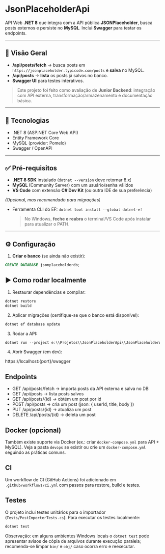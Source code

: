 # JsonPlaceholderApi

API Web **.NET 8** que integra com a API pública **JSONPlaceholder**, busca posts externos e persiste no **MySQL**. Inclui **Swagger** para testar os endpoints.

---

## 🔎 Visão Geral

- **/api/posts/fetch** → busca posts em `https://jsonplaceholder.typicode.com/posts` e **salva** no MySQL.
- **/api/posts** → **lista** os posts já salvos no banco.
- **Swagger UI** para testes interativos.

> Este projeto foi feito como avaliação de **Junior Backend**: integração com API externa, transformação/armazenamento e documentação básica.

---

## 🧰 Tecnologias

- .NET 8 (ASP.NET Core Web API)
- Entity Framework Core
- MySQL (provider: Pomelo)
- Swagger / OpenAPI

---

## ✅ Pré-requisitos

- **.NET 8 SDK** instalado (`dotnet --version` deve retornar 8.x)
- **MySQL** (Community Server) com um usuário/senha válidos
- **VS Code** com extensão **C# Dev Kit** (ou outra IDE de sua preferência)

_(Opcional, mas recomendado para migrações)_

- Ferramenta CLI do EF: `dotnet tool install --global dotnet-ef`
  > No Windows, **feche e reabra** o terminal/VS Code após instalar para atualizar o PATH.

---

## ⚙️ Configuração

1. **Criar o banco** (se ainda não existir):

```sql
CREATE DATABASE jsonplaceholderdb;
```

## ▶️ Como rodar localmente

1. Restaurar dependências e compilar:

```powershell
dotnet restore
dotnet build
```

2. Aplicar migrações (certifique-se que o banco está disponível):

```powershell
dotnet ef database update
```

3. Rodar a API:

```powershell
dotnet run --project e:\\Projetos\\JsonPlaceholderApi\\JsonPlaceholderApi.csproj
```

4. Abrir Swagger (em dev):

https://localhost:{port}/swagger

## Endpoints

- GET /api/posts/fetch → importa posts da API externa e salva no DB
- GET /api/posts → lista posts salvos
- GET /api/posts/{id} → obtém um post por id
- POST /api/posts → cria um post (json: { userId, title, body })
- PUT /api/posts/{id} → atualiza um post
- DELETE /api/posts/{id} → deleta um post

## Docker (opcional)

Também existe suporte via Docker (ex.: criar `docker-compose.yml` para API + MySQL). Veja a pasta `devops` se existir ou crie um `docker-compose.yml` seguindo as práticas comuns.

## CI

Um workflow de CI (GitHub Actions) foi adicionado em `.github/workflows/ci.yml` com passos para restore, build e testes.

## Testes

O projeto inclui testes unitários para o importador (`Tests/PostImporterTests.cs`). Para executar os testes localmente:

```powershell
dotnet test
```

Observação: em alguns ambientes Windows locais o `dotnet test` pode apresentar avisos de cópia de arquivos durante execução paralela; recomenda-se limpar `bin/` e `obj/` caso ocorra erro e reexecutar.
